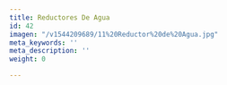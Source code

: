 ```yaml
---
title: Reductores De Agua
id: 42
imagen: "/v1544209689/11%20Reductor%20de%20Agua.jpg"
meta_keywords: ''
meta_description: ''
weight: 0

---
```

